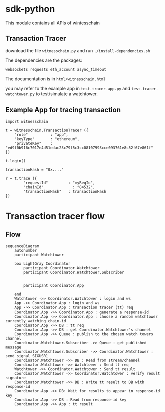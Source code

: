 # sdk-python

This module contains all APIs of wintesschain

## Transaction Tracer 

download the file `witnesschain.py` and run `./install-dependencies.sh`

The dependencies are the packages:
```
websockets requests eth_account async_timeout
```

The documentation is in `html/witnesschain.html`

you may refer to the example app in `test-tracer-app.py`
and `test-tracer-watchtower.py` to test/simulate a watchtower.

## Example App for tracing transaction

```
import witnesschain

t = witnesschain.TransactionTracer ({
	"role"		    : "app",
	"keyType"	    : "ethereum",
	"privateKey"	: "ed9f0b916c7017e4d51edac23c79f5c3cc08107993cce093761e8c52f67e861f"
})

t.login()

transactionHash = "0x...."

r = t.trace ({
		"requestId"		    : "myReqId",
		"chainId"		      : "84532",
		"transactionHash"	: transactionHash
})
```

# Transaction tracer flow

## Flow

```mermaid
sequenceDiagram
    autonumber
    participant Watchtower

    box LightGray Coordinator
        participant Coordinator.Watchtower 
        participant Coordinator.Watchtower.Subscriber


        participant Coordinator.App 

    end
    Watchtower ->> Coordinator.Watchtower : login and ws
    App ->> Coordinator.App : login and ws
    App ->> Coordinator.App : transaction tracer (tt) req
    Coordinator.App ->> Coordinator.App : generate a response-id
    Coordinator.App ->> Coordinator.App : choose a random watchtower currently watching chain-id
    Coordinator.App ->> DB : tt req
    Coordinator.App ->> DB : get Coordinator.Watchtower's channel
    Coordinator.App ->> Queue : publish to the chosen watch towers channel
    Coordinator.Watchtower.Subscriber ->> Queue : get published message
    Coordinator.Watchtower.Subscriber ->> Coordinator.Watchtower : send signal SIGUSR1
    Coordinator.Watchtower ->> DB : Read from stream/channel
    Coordinator.Watchtower ->> Watchtower : Send tt req
    Watchtower ->> Coordinator.Watchtower : Send tt result
    Coordinator.Watchtower ->> Coordinator.Watchtower : verify result signature
    Coordinator.Watchtower ->> DB : Write tt result to DB with response-id
    Coordinator.App ->> DB: Wait for results to appear in response-id key
    Coordinator.App ->> DB : Read from response-id key
    Coordinator.App ->> App : tt result
```
